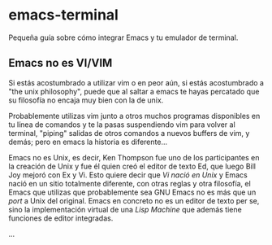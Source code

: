 emacs-terminal
==============

Pequeña guía sobre cómo integrar Emacs y tu emulador de terminal.

## Emacs no es VI/VIM ##

Si estás acostumbrado a utilizar vim o en peor aún, si estás acostumbrado a
"the unix philosophy", puede que al saltar a emacs te hayas percatado que su filosofía
no encaja muy bien con la de unix.

Probablemente utilizas vim junto a otros muchos programas disponibles en tu línea de comandos y te la pasas suspendiendo vim para volver al terminal, "piping" salidas de otros comandos a nuevos buffers de vim, y demás; pero en emacs la historia es diferente...

Emacs no es Unix, es decir, Ken Thompson fue uno de los participantes en la creación de Unix y fue él quien creó el editor de texto Ed, que luego Bill Joy mejoró con Ex y Vi. Esto quiere decir que *Vi nació en Unix* y Emacs nació en un sitio totalmente diferente, con otras reglas y otra filosofía, el Emacs que utilizas que probablemente sea GNU Emacs no es más que un _port_ a Unix del original. Emacs en concreto no es un editor de texto per se, sino la implementación virtual de una *Lisp Machine* que además tiene funciones de editor integradas.

...
